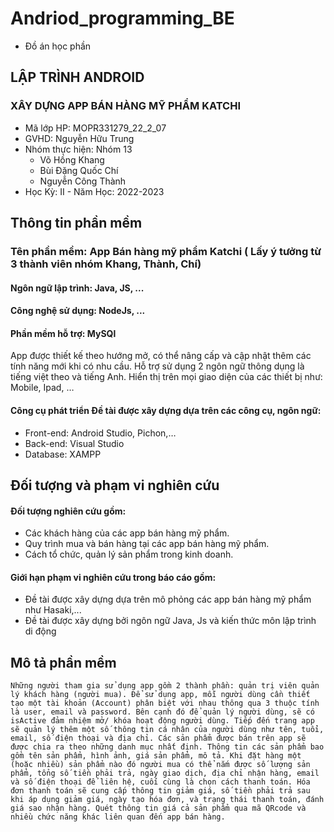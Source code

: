 # Andriod_programming_BE
- Đồ án học phần
## LẬP TRÌNH ANDROID
### XÂY DỰNG APP BÁN HÀNG MỸ PHẨM KATCHI
- Mã lớp HP: MOPR331279_22_2_07
- GVHD: Nguyễn Hữu Trung
- Nhóm thực hiện: Nhóm 13
	- Võ Hồng Khang	
	- Bùi Đặng Quốc Chí	
	- Nguyễn Công Thành
- Học Kỳ: II - Năm Học: 2022-2023
## Thông tin phần mềm
### Tên phần mềm: App Bán hàng mỹ phẩm Katchi ( Lấy ý tưởng từ 3 thành viên nhóm Khang, Thành, Chí)
#### Ngôn ngữ lập trình: Java, JS, ...
#### Công nghệ sử dụng: NodeJs, ...
#### Phần mềm hỗ trợ: MySQl
App được thiết kế theo hướng mở, có thể nâng cấp và cập nhật thêm các tính năng mới khi có nhu cầu.
Hỗ trợ sử dụng 2 ngôn ngữ thông dụng là tiếng việt theo và tiếng Anh. 
Hiển thị trên mọi giao diện của các thiết bị như: Mobile, Ipad, …
#### Công cụ phát triển Đề tài được xây dựng dựa trên các công cụ, ngôn ngữ:
 - Front-end: Android Studio, Pichon,…
 - Back-end: Visual Studio
 - Database: XAMPP
##	Đối tượng và phạm vi nghiên cứu
#### Đối tượng nghiên cứu gồm:
-	Các khách hàng của các app bán hàng mỹ phẩm.
-	Quy trình mua và bán hàng tại các app bán hàng mỹ phẩm.
-	Cách tổ chức, quản lý sản phẩm trong kinh doanh.
#### Giới hạn phạm vi nghiên cứu trong báo cáo gồm:
-	Đề tài được xây dựng dựa trên mô phỏng các app bán hàng mỹ phẩm như Hasaki,...
-	Đề tài được xây dựng bởi ngôn ngữ Java, Js và kiến thức môn lập trình di động
## 	Mô tả phần mềm
	Những người tham gia sử dụng app gồm 2 thành phần: quản trị viên quản lý khách hàng (người mua). Để sử dụng app, mỗi người dùng cần thiết tạo một tài khoản (Account) phân biệt với nhau thông qua 3 thuộc tính là user, email và password. Bên cạnh đó để quản lý người dùng, sẽ có isActive đảm nhiệm mở/ khóa hoạt động người dùng. Tiếp đến trang app sẽ quản lý thêm một số thông tin cá nhân của người dùng như tên, tuổi, email, số điện thoại và địa chỉ. Các sản phẩm được bán trên app sẽ được chia ra theo những danh mục nhất định. Thông tin các sản phẩm bao gồm tên sản phẩm, hình ảnh, giá sản phẩm, mô tả. Khi đặt hàng một (hoặc nhiều) sản phẩm nào đó người mua có thể nắm được số lượng sản phẩm, tổng số tiền phải trả, ngày giao dịch, địa chỉ nhận hàng, email và số điện thoại để liên hệ, cuối cùng là chọn cách thanh toán. Hóa đơn thanh toán sẽ cung cấp thông tin giảm giá, số tiền phải trả sau khi áp dụng giảm giá, ngày tạo hóa đơn, và trạng thái thanh toán, đánh giá sao nhận hàng. Quét thông tin giá cả sản phẩm qua mã QRcode và nhiều chức năng khác liên quan đến app bán hàng.


